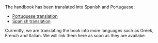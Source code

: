 The handbook has been translated into Spanish and Portuguese: 

* [Portuguese translation](https://book.fosteropenscience.eu/pt)
* [Spanish translation](https://book.fosteropenscience.eu/es)

Currently, we are translating the book into more languages such as Greek, French and Italian. We will link them here as soon as they are availabe.
